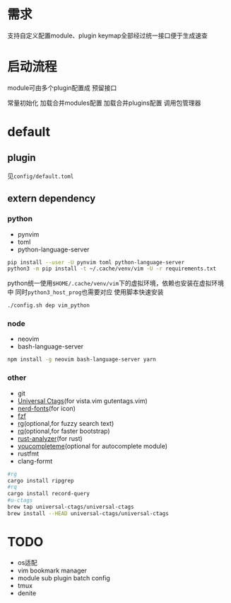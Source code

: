 # 需求
支持自定义配置module、plugin
keymap全部经过统一接口便于生成速查


# 启动流程

module可由多个plugin配置成 预留接口

常量初始化
加载合并modules配置
加载合并plugins配置
调用包管理器

# default

## plugin
见`config/default.toml`
## extern dependency

### python
* pynvim
* toml
* python-language-server

```bash
pip install --user -U pynvim toml python-language-server
python3 -m pip install -t ~/.cache/venv/vim -U -r requirements.txt
```

python统一使用`$HOME/.cache/venv/vim`下的虚拟环境，依赖也安装在虚拟环境中
同时`python3_host_prog`也需要对应
使用脚本快速安装
```bash
./config.sh dep vim_python
```

### node
* neovim
* bash-language-server

```bash
npm install -g neovim bash-language-server yarn
```

### other

* git
* [Universal Ctags](https://github.com/universal-ctags/ctags)(for vista.vim gutentags.vim)
* [nerd-fonts](https://github.com/ryanoasis/nerd-fonts)(for icon) 
* [fzf](https://github.com/junegunn/fzf)
* [rg](https://github.com/BurntSushi/ripgrep)(optional,for fuzzy search text)
* [rq](https://github.com/dflemstr/rq)(optional,for faster bootstrap)
* [rust-analyzer](https://github.com/rust-analyzer/rust-analyzer)(for rust)
* [youcompleteme](https://github.com/ycm-core/YouCompleteMe)(optional for autocomplete module)
* rustfmt
* clang-formt

```bash
#rg
cargo install ripgrep
#rq
cargo install record-query
#u-ctags
brew tap universal-ctags/universal-ctags
brew install --HEAD universal-ctags/universal-ctags
```


# TODO

* os适配
* vim bookmark manager
* module sub plugin batch config
* tmux
* denite